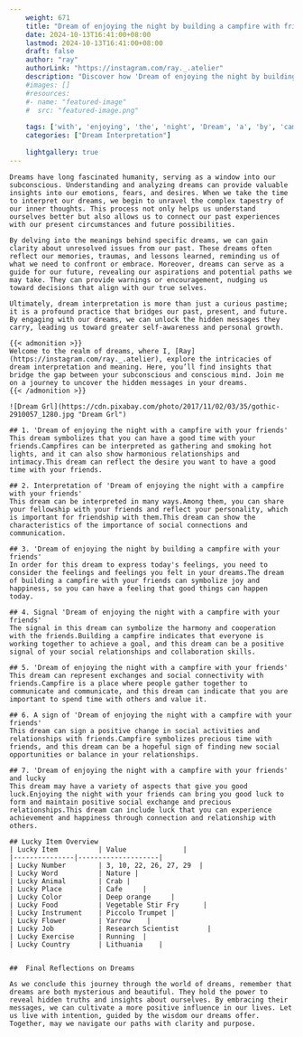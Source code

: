 ```yaml
---
    weight: 671
    title: "Dream of enjoying the night by building a campfire with friends"  # Assuming 'title' column exists
    date: 2024-10-13T16:41:00+08:00
    lastmod: 2024-10-13T16:41:00+08:00
    draft: false
    author: "ray"
    authorLink: "https://instagram.com/ray._.atelier"
    description: "Discover how 'Dream of enjoying the night by building a campfire with friends' can interpret your future and uncover its significant meanings in your life."
    #images: []
    #resources:
    #- name: "featured-image"
    #  src: "featured-image.png"
    
    tags: ['with', 'enjoying', 'the', 'night', 'Dream', 'a', 'by', 'campfire', 'of', 'building', 'friends']
    categories: ["Dream Interpretation"]
    
    lightgallery: true
---
```

    
    Dreams have long fascinated humanity, serving as a window into our subconscious. Understanding and analyzing dreams can provide valuable insights into our emotions, fears, and desires. When we take the time to interpret our dreams, we begin to unravel the complex tapestry of our inner thoughts. This process not only helps us understand ourselves better but also allows us to connect our past experiences with our present circumstances and future possibilities.
    
    By delving into the meanings behind specific dreams, we can gain clarity about unresolved issues from our past. These dreams often reflect our memories, traumas, and lessons learned, reminding us of what we need to confront or embrace. Moreover, dreams can serve as a guide for our future, revealing our aspirations and potential paths we may take. They can provide warnings or encouragement, nudging us toward decisions that align with our true selves.
    
    Ultimately, dream interpretation is more than just a curious pastime; it is a profound practice that bridges our past, present, and future. By engaging with our dreams, we can unlock the hidden messages they carry, leading us toward greater self-awareness and personal growth.
    
    {{< admonition >}}
    Welcome to the realm of dreams, where I, [Ray](https://instagram.com/ray._.atelier), explore the intricacies of dream interpretation and meaning. Here, you’ll find insights that bridge the gap between your subconscious and conscious mind. Join me on a journey to uncover the hidden messages in your dreams.
    {{< /admonition >}}
    
    ![Dream Grl](https://cdn.pixabay.com/photo/2017/11/02/03/35/gothic-2910057_1280.jpg "Dream Grl")
    
    ## 1. 'Dream of enjoying the night with a campfire with your friends'
    This dream symbolizes that you can have a good time with your friends.Campfires can be interpreted as gathering and smoking hot lights, and it can also show harmonious relationships and intimacy.This dream can reflect the desire you want to have a good time with your friends.
    
    ## 2. Interpretation of 'Dream of enjoying the night with a campfire with your friends'
    This dream can be interpreted in many ways.Among them, you can share your fellowship with your friends and reflect your personality, which is important for friendship with them.This dream can show the characteristics of the importance of social connections and communication.
    
    ## 3. 'Dream of enjoying the night by building a campfire with your friends'
    In order for this dream to express today's feelings, you need to consider the feelings and feelings you felt in your dreams.The dream of building a campfire with your friends can symbolize joy and happiness, so you can have a feeling that good things can happen today.
    
    ## 4. Signal 'Dream of enjoying the night with a campfire with your friends'
    The signal in this dream can symbolize the harmony and cooperation with the friends.Building a campfire indicates that everyone is working together to achieve a goal, and this dream can be a positive signal of your social relationships and collaboration skills.
    
    ## 5. 'Dream of enjoying the night with a campfire with your friends'
    This dream can represent exchanges and social connectivity with friends.Campfire is a place where people gather together to communicate and communicate, and this dream can indicate that you are important to spend time with others and value it.
    
    ## 6. A sign of 'Dream of enjoying the night with a campfire with your friends'
    This dream can sign a positive change in social activities and relationships with friends.Campfire symbolizes precious time with friends, and this dream can be a hopeful sign of finding new social opportunities or balance in your relationships.
    
    ## 7. 'Dream of enjoying the night with a campfire with your friends' and lucky
    This dream may have a variety of aspects that give you good luck.Enjoying the night with your friends can bring you good luck to form and maintain positive social exchange and precious relationships.This dream can include luck that you can experience achievement and happiness through connection and relationship with others.
    
    ## Lucky Item Overview
    | Lucky Item          | Value              |
    |---------------|--------------------|
    | Lucky Number        | 3, 10, 22, 26, 27, 29  |
    | Lucky Word          | Nature |
    | Lucky Animal        | Crab |
    | Lucky Place         | Cafe     |
    | Lucky Color         | Deep orange     |
    | Lucky Food          | Vegetable Stir Fry      |
    | Lucky Instrument    | Piccolo Trumpet |
    | Lucky Flower        | Yarrow    |
    | Lucky Job           | Research Scientist       |
    | Lucky Exercise      | Running  |
    | Lucky Country       | Lithuania    |
    
    
    ##  Final Reflections on Dreams
    
    As we conclude this journey through the world of dreams, remember that dreams are both mysterious and beautiful. They hold the power to reveal hidden truths and insights about ourselves. By embracing their messages, we can cultivate a more positive influence in our lives. Let us live with intention, guided by the wisdom our dreams offer. Together, may we navigate our paths with clarity and purpose.
    